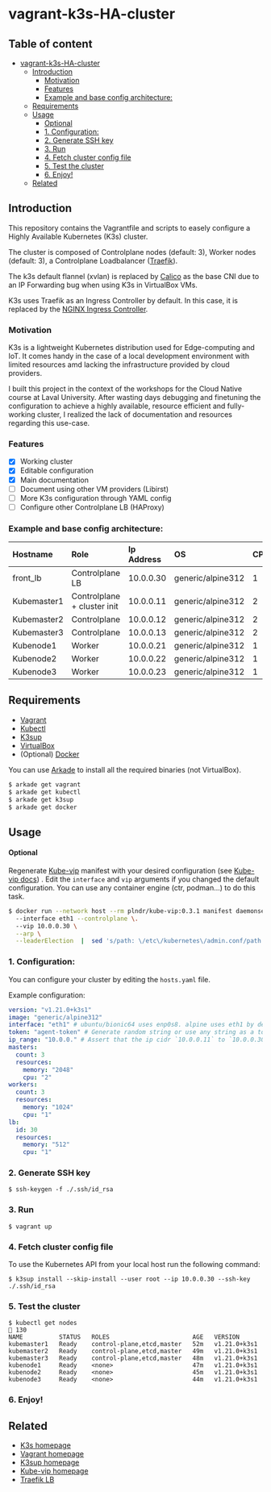 # vagrant-k3s-HA-cluster

## Table of content
- [vagrant-k3s-HA-cluster](#vagrant-k3s-ha-cluster)
  * [Introduction](#introduction)
    + [Motivation](#motivation)
    + [Features](#features)
    + [Example and base config architecture:](#example-and-base-config-architecture-)
  * [Requirements](#requirements)
  * [Usage](#usage)
    + [Optional](#optional)
    + [1. Configuration:](#1-configuration-)
    + [2. Generate SSH key](#2-generate-ssh-key)
    + [3. Run](#3-run)
    + [4. Fetch cluster config file](#4-fetch-cluster-config-file)
    + [5. Test the cluster](#5-test-the-cluster)
    + [6. Enjoy!](#6-enjoy-)
  * [Related](#related)
  
## Introduction

This repository contains the Vagrantfile and scripts to easely configure a Highly Available Kubernetes (K3s) cluster. 

The cluster is composed of Controlplane nodes (default: 3), Worker nodes (default: 3), a Controlplane Loadbalancer ([Traefik](https://doc.traefik.io/traefik/providers/overview/)).

The k3s default flannel (xvlan) is replaced by [Calico](https://www.projectcalico.org/) as the base CNI due to an IP Forwarding bug when using K3s in VirtualBox VMs. 

K3s uses Traefik as an Ingress Controller by default. In this case, it is replaced by the [NGINX Ingress Controller](https://kubernetes.github.io/ingress-nginx/).

### Motivation
K3s is a lightweight Kubernetes distribution used for Edge-computing and IoT. It comes handy in the case of a local development environment with limited resources amd lacking the infrastructure provided by cloud providers.

I built this project in the context of the workshops for the Cloud Native course at Laval University. After wasting days debugging and finetuning the configuration to achieve a 
highly available, resource efficient and fully-working cluster, I realized the lack of documentation and resources regarding this use-case.

### Features
- [X] Working cluster
- [x] Editable configuration
- [x] Main documentation
- [ ] Document using other VM providers (Libirst)
- [ ] More K3s configuration through YAML config
- [ ] Configure other Controlplane LB (HAProxy)

### Example and base config architecture:
| Hostname      | Role                        | Ip Address  | OS               | CPUs   | Memory (mb)   |
| :-------------|:--------------------------- |:----------- |:-----------------|:-------|:------------- |
| front_lb      | Controlplane LB             | 10.0.0.30   | generic/alpine312| 1      | 512           |
| Kubemaster1   | Controlplane + cluster init | 10.0.0.11   | generic/alpine312| 2      | 2048          |
| Kubemaster2   | Controlplane                | 10.0.0.12   | generic/alpine312| 2      | 2048          |
| Kubemaster3   | Controlplane                | 10.0.0.13   | generic/alpine312| 2      | 2048          |
| Kubenode1     | Worker                      | 10.0.0.21   | generic/alpine312| 1      | 1024          |
| Kubenode2     | Worker                      | 10.0.0.22   | generic/alpine312| 1      | 1024          |
| Kubenode3     | Worker                      | 10.0.0.23   | generic/alpine312| 1      | 1024          |


## Requirements
- [Vagrant](https://www.vagrantup.com/downloads)
- [Kubectl](https://kubernetes.io/docs/tasks/tools/)
- [K3sup](https://k3sup.dev/)
- [VirtualBox](https://www.virtualbox.org/wiki/Downloads)
- (Optional) [Docker](https://www.docker.com/get-started)

You can use [Arkade](https://github.com/alexellis/arkade) to install all the required binaries (not VirtualBox). 
```bash
$ arkade get vagrant
$ arkade get kubectl
$ arkade get k3sup
$ arkade get docker
```
## Usage

#### Optional
Regenerate [Kube-vip](https://kube-vip.io/) manifest with your desired configuration (see [Kube-vip docs](https://kube-vip.io/)) . Edit the `interface` and `vip` arguments if you changed the default configuration. You can use any container engine (ctr, podman...) to do this task.
```bash
$ docker run --network host --rm plndr/kube-vip:0.3.1 manifest daemonset \                                                                                               130
  --interface eth1 --controlplane \. 
  --vip 10.0.0.30 \
  --arp \
  --leaderElection  |  sed 's/path: \/etc\/kubernetes\/admin.conf/path: \/etc\/rancher\/k3s\/k3s.yaml/g' > scripts/manifests/vip.yaml
```

### 1. Configuration:
You can configure your cluster by editing the `hosts.yaml` file.

Example configuration:
```yaml
version: "v1.21.0+k3s1"
image: "generic/alpine312"
interface: "eth1" # ubuntu/bionic64 uses enp0s8. alpine uses eth1 by default, you can change the interface by configuring more specific attributes to the network provider of vagrant
token: "agent-token" # Generate random string or use any string as a token for in-cluster node communication and initialization
ip_range: "10.0.0." # Assert that the ip cidr `10.0.0.11` to `10.0.0.30` are available or edit this field
masters:
  count: 3
  resources:
    memory: "2048"
    cpu: "2"
workers:
  count: 3
  resources:
    memory: "1024"
    cpu: "1"
lb:
  id: 30
  resources:
    memory: "512"
    cpu: "1"

```

### 2. Generate SSH key
```
$ ssh-keygen -f ./.ssh/id_rsa
```

### 3. Run
```
$ vagrant up
```

### 4. Fetch cluster config file
To use the Kubernetes API from your local host run the following command:
```
$ k3sup install --skip-install --user root --ip 10.0.0.30 --ssh-key ./.ssh/id_rsa
```

### 5. Test the cluster
```
$ kubectl get nodes                                                                                                                                                      130
NAME          STATUS   ROLES                       AGE   VERSION
kubemaster1   Ready    control-plane,etcd,master   52m   v1.21.0+k3s1
kubemaster2   Ready    control-plane,etcd,master   49m   v1.21.0+k3s1
kubemaster3   Ready    control-plane,etcd,master   48m   v1.21.0+k3s1
kubenode1     Ready    <none>                      47m   v1.21.0+k3s1
kubenode2     Ready    <none>                      45m   v1.21.0+k3s1
kubenode3     Ready    <none>                      44m   v1.21.0+k3s1
```

### 6. Enjoy!

## Related 
- [K3s homepage](https://k3s.io/)
- [Vagrant homepage](https://www.vagrantup.com)
- [K3sup homepage](https://k3sup.dev/)
- [Kube-vip homepage](https://kube-vip.io)
- [Traefik LB](https://doc.traefik.io/traefik/providers/overview/)

